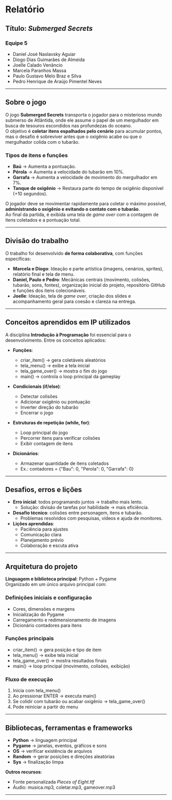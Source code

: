 # Relatório

## Título: *Submerged Secrets*

### Equipe 5
- Daniel José Naslavsky Aguiar <djna2>
- Diogo Dias Guimarães de Almeida <ddga>
- Joelle Calado Venâncio <jcv2>
- Marcela Paranhos Massa <mpm4>
- Paulo Gustavo Melo Braz e Silva <pgmbs>
- Pedro Henrique de Araújo Pimentel Neves <phapn>

---

## Sobre o jogo

O jogo **Submerged Secrets** transporta o jogador para o misterioso mundo submerso de Atlântida, onde ele assume o papel de um mergulhador em busca de tesouros escondidos nas profundezas do oceano.  
O objetivo é **coletar itens espalhados pelo cenário** para acumular pontos, mas o desafio é sobreviver antes que o oxigênio acabe ou que o mergulhador colida com o tubarão.

### Tipos de itens e funções
- **Baú** → Aumenta a pontuação.
- **Pérola** → Aumenta a velocidade do tubarão em 10%.
- **Garrafa** → Aumenta a velocidade de movimento do mergulhador em 7%.
- **Tanque de oxigênio** → Restaura parte do tempo de oxigênio disponível (+10 segundos).

O jogador deve se movimentar rapidamente para coletar o máximo possível, **administrando o oxigênio e evitando o contato com o tubarão**.  
Ao final da partida, é exibida uma tela de *game over* com a contagem de itens coletados e a pontuação total.

---

## Divisão do trabalho

O trabalho foi desenvolvido **de forma colaborativa**, com funções específicas:

- **Marcela e Diogo**: Ideação e parte artística (imagens, cenários, sprites), relatório final e tela de menu.
- **Daniel, Paulo e Pedro**: Mecânicas centrais (movimento, colisões, tubarão, sons, fontes), organização inicial do projeto, repositório GitHub e funções dos itens colecionáveis.
- **Joelle**: Ideação, tela de *game over*, criação dos slides e acompanhamento geral para coesão e clareza na entrega.

---

## Conceitos aprendidos em IP utilizados

A disciplina **Introdução à Programação** foi essencial para o desenvolvimento. Entre os conceitos aplicados:

- **Funções**:
  - criar_item() → gera coletáveis aleatórios  
  - tela_menu() → exibe a tela inicial  
  - tela_game_over() → mostra o fim do jogo  
  - main() → controla o loop principal da gameplay

- **Condicionais (if/else)**:
  - Detectar colisões  
  - Adicionar oxigênio ou pontuação  
  - Inverter direção do tubarão  
  - Encerrar o jogo  

- **Estruturas de repetição (while, for)**:
  - Loop principal do jogo  
  - Percorrer itens para verificar colisões  
  - Exibir contagem de itens  

- **Dicionários**:
  - Armazenar quantidade de itens coletados  
  - Ex.: contadores = {"Bau": 0, "Perola": 0, "Garrafa": 0}

---

## Desafios, erros e lições

- **Erro inicial**: todos programando juntos → trabalho mais lento.  
  - Solução: divisão de tarefas por habilidade → mais eficiência.
- **Desafio técnico**: colisões entre personagem, itens e tubarão.  
  - Problemas resolvidos com pesquisas, vídeos e ajuda de monitores.  
- **Lições aprendidas**:  
  - Paciência para ajustes  
  - Comunicação clara  
  - Planejamento prévio  
  - Colaboração e escuta ativa

---

## Arquitetura do projeto

**Linguagem e biblioteca principal**: Python + Pygame  
Organizado em um único arquivo principal com:

### Definições iniciais e configuração
- Cores, dimensões e margens
- Inicialização do Pygame
- Carregamento e redimensionamento de imagens
- Dicionário contadores para itens

### Funções principais
- criar_item() → gera posição e tipo de item
- tela_menu() → exibe tela inicial
- tela_game_over() → mostra resultados finais
- main() → loop principal (movimento, colisões, exibição)

### Fluxo de execução
1. Inicia com tela_menu()
2. Ao pressionar ENTER → executa main()
3. Se colidir com tubarão ou acabar oxigênio → tela_game_over()
4. Pode reiniciar a partir do menu

---

## Bibliotecas, ferramentas e frameworks

- **Python** → linguagem principal
- **Pygame** → janelas, eventos, gráficos e sons
- **OS** → verificar existência de arquivos
- **Random** → gerar posições e direções aleatórias
- **Sys** → finalização limpa

**Outros recursos**:
- Fonte personalizada *Pieces of Eight.ttf*  
- Áudio: musica.mp3, coletar.mp3, gameover.mp3

---

